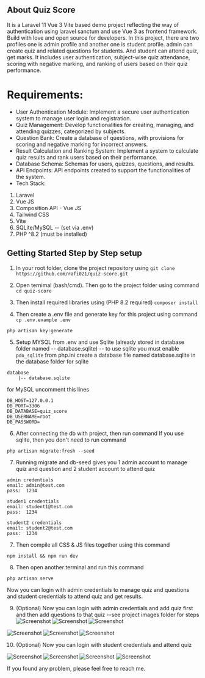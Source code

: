## About Quiz Score

It is a Laravel 11 Vue 3 Vite based demo project reflecting the way of authentication using laravel sanctum and use Vue 3 as frontend framework. Build with love and open source for developers.
In this project, there are two profiles one is admin profile and another one is student profile. admin can create quiz and related questions for students. And student can attend quiz, get marks. It includes user authentication, subject-wise quiz attendance, scoring with negative marking, and ranking of users based on their quiz performance.

# Requirements:

-   User Authentication Module: Implement a secure user authentication system to manage user login and registration.
-   Quiz Management: Develop functionalities for creating, managing, and attending quizzes, categorized by subjects.
-   Question Bank: Create a database of questions, with provisions for scoring and negative marking for incorrect answers.
-   Result Calculation and Ranking System: Implement a system to calculate quiz results and rank users based on their performance.
-   Database Schema: Schemas for users, quizzes, questions, and results.
-   API Endpoints: API endpoints created to support the functionalities of the system.
-   Tech Stack:

1. Laravel
2. Vue JS
3. Composition API - Vue JS
4. Tailwind CSS
5. Vite
6. SQLite/MySQL -- (set via .env)
7. PHP ^8.2 (must be installed)

## Getting Started Step by Step setup

1. In your root folder, clone the project repository using
   `git clone https://github.com/rafi021/quiz-score.git`
2. Open ternimal (bash/cmd). Then go to the project folder using command
   `cd quiz-score`

3. Then install required libraries using (PHP 8.2 required)
   `composer install`

4. Then create a .env file and generate key for this project using command
   `cp .env.example .env`

`php artisan key:generate`

5. Setup MYSQL from .env and use Sqlite (already stored in database folder named -- database.sqlite)
   -- to use sqlite you must enable `pdo_sqlite` from php.ini
   create a database file named database.sqlite in the database folder
   for sqlite

```
database
    |-- database.sqlite
```

for MySQL uncomment this lines

```
DB_HOST=127.0.0.1
DB_PORT=3306
DB_DATABASE=quiz_score
DB_USERNAME=root
DB_PASSWORD=
```

6. After connecting the db with project, then run command
   If you use sqlite, then you don't need to run command

```
php artisan migrate:fresh --seed
```

7. Running migrate and db-seed gives you 1 admin account to manage quiz and question and 2 student account to attend quiz

```
admin credentials
email: admin@test.com
pass:  1234
```

```
studen1 credentials
email: student1@test.com
pass:  1234
```

```
student2 credentials
email: student2@test.com
pass:  1234
```

7. Then compile all CSS & JS files together using this command

```
npm install && npm run dev
```

8. Then open another terminal and run this command

```
php artisan serve
```

Now you can login with admin credentials to manage quiz and questions and student credentials to attend quiz and get results.

9. (Optional) Now you can login with admin credentials and add quiz first and then add questions to that quiz --see project images folder for steps
![Screenshot](./project_images/quiz_step_1.png)
![Screenshot](./project_images/quiz_step_2.png)
![Screenshot](./project_images/quiz_step_3.png)

![Screenshot](./project_images/question_step_1.png)
![Screenshot](./project_images/question_step_2.png)
![Screenshot](./project_images/question_step_3.png)


10. (Optional) Now you can login with student credentials and attend quiz

![Screenshot](./project_images/student_quiz_2.png)
![Screenshot](./project_images/student_quiz_3.png)
![Screenshot](./project_images/student_quiz_3a.png)
![Screenshot](./project_images/student_quiz_4.png)

If you found any problem, please feel free to reach me.

